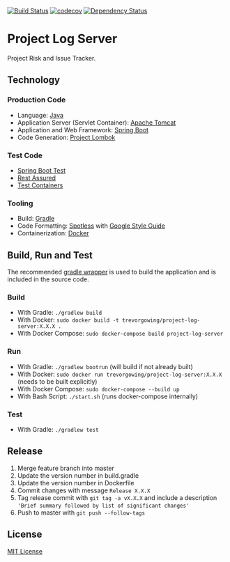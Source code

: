 [![Build Status](https://travis-ci.org/trevorgowing/project-log-server.svg?branch=master)](https://travis-ci.org/trevorgowing/project-log-server)
[![codecov](https://codecov.io/gh/trevorgowing/project-log-server/branch/master/graph/badge.svg)](https://codecov.io/gh/trevorgowing/project-log-server)
[![Dependency Status](https://www.versioneye.com/user/projects/5ad193c60fb24f3a025bfecc/badge.svg?style=flat-square)](https://www.versioneye.com/user/projects/5ad193c60fb24f3a025bfecc)

# Project Log Server

Project Risk and Issue Tracker.

## Technology

### Production Code

* Language: [Java](http://www.oracle.com/technetwork/java/javase/overview/index.html)
* Application Server (Servlet Container): [Apache Tomcat](http://tomcat.apache.org/)
* Application and Web Framework: [Spring Boot](https://projects.spring.io/spring-boot/)
* Code Generation: [Project Lombok](https://projectlombok.org/)

### Test Code

* [Spring Boot Test](https://docs.spring.io/spring-boot/docs/current/reference/html/boot-features-testing.html)
* [Rest Assured](http://rest-assured.io/)
* [Test Containers](https://www.testcontainers.org/)

### Tooling

* Build: [Gradle](https://gradle.org/)
* Code Formatting: [Spotless](https://github.com/diffplug/spotless) with [Google Style Guide](https://google.github.io/styleguide/javaguide.html)
* Containerization: [Docker](https://www.docker.com/)

## Build, Run and Test

The recommended [gradle wrapper](https://docs.gradle.org/current/userguide/gradle_wrapper.html) is used to build the application and is included in the source code.

### Build

* With Gradle: `./gradlew build`
* With Docker: `sudo docker build -t trevorgowing/project-log-server:X.X.X .`
* With Docker Compose: `sudo docker-compose build project-log-server`

### Run

* With Gradle: `./gradlew bootrun` (will build if not already built)
* With Docker: `sudo docker run trevorgowing/project-log-server:X.X.X` (needs to be built explicitly)
* With Docker Compose: `sudo docker-compose --build up`
* With Bash Script: `./start.sh` (runs docker-compose internally)

### Test

* With Gradle: `./gradlew test`

## Release

1. Merge feature branch into master
1. Update the version number in build.gradle
1. Update the version number in Dockerfile
1. Commit changes with message `Release X.X.X`
1. Tag release commit with `git tag -a vX.X.X` and include a description `'Brief summary followed by list of significant changes'`
1. Push to master with `git push --follow-tags`

## License

[MIT License](LICENSE)
